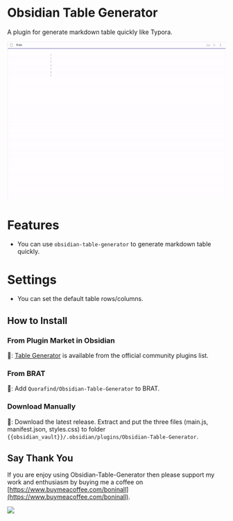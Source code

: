 # Obsidian Table Generator

A plugin for generate markdown table quickly like Typora.

![example.gif](https://raw.githubusercontent.com/Quorafind/Obsidian-Table-Generator/master/media/example.gif)

# Features

- You can use `obsidian-table-generator` to generate markdown table quickly.

# Settings

- You can set the default table rows/columns.

## How to Install

### From Plugin Market in Obsidian

💜: [Table Generator](obsidian://show-plugin?id=obsidian-table-generator) is available from the official community plugins list.

### From BRAT

🚗: Add `Quorafind/Obsidian-Table-Generator` to BRAT.

### Download Manually

🚚: Download the latest release. Extract and put the three files (main.js, manifest.json, styles.css) to
folder `{{obsidian_vault}}/.obsidian/plugins/Obsidian-Table-Generator`.

## Say Thank You

If you are enjoy using Obsidian-Table-Generator then please support my work and enthusiasm by buying me a coffee
on [https://www.buymeacoffee.com/boninall](https://www.buymeacoffee.com/boninall).

<a href="https://www.buymeacoffee.com/boninall"><img src="https://img.buymeacoffee.com/button-api/?text=Buy me a coffee&emoji=&slug=boninall&button_colour=6495ED&font_colour=ffffff&font_family=Lato&outline_colour=000000&coffee_colour=FFDD00"></a>

